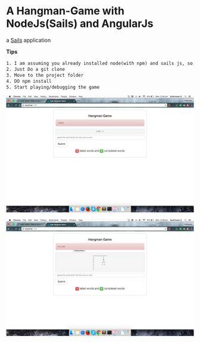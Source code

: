 # A Hangman-Game with NodeJs(Sails) and AngularJs

a [Sails](http://sailsjs.org) application

**Tips**

	1. I am assuming you already installed node(with npm) and sails js, so
	2. Just Do a git clone
	3. Move to the project folder
	4. DO npm install
	5. Start playing/debugging the game


![alt tag](https://github.com/kadhiresan/Hangman-Game/blob/master/assets/images/HG_Screenshot_1.png)

![alt tag](https://github.com/kadhiresan/Hangman-Game/blob/master/assets/images/HG_Screenshot_2.png)